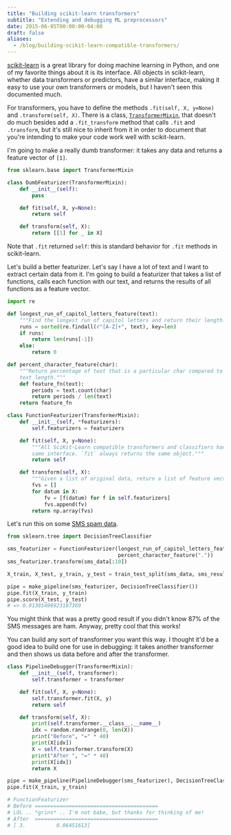 ```yaml
---
title: "Building scikit-learn transformers"
subtitle: "Extending and debugging ML preprocessors"
date: 2015-06-05T00:00:00-04:00
draft: false
aliases:
  - /blog/building-scikit-learn-compatible-transformers/
---
```


[scikit-learn](http://scikit-learn.org/stable/index.html) is a great library for doing machine learning in Python, and one of my favorite things about it is its interface. All objects  in scikit-learn, whether data transformers or predictors, have a similar interface, making it easy to use your own transformers or models, but I haven't seen this documented much.

For transformers, you have to define the methods `.fit(self, X, y=None)` and `.transform(self, X)`. There is a class, [`TransformerMixin`](https://github.com/scikit-learn/scikit-learn/blob/bb39b493ef084a4f362d77163c2ca506790c38b6/sklearn/base.py#L406), that doesn't do much besides add a `.fit_transform` method that calls `.fit` and `.transform`, but it's still nice to inherit from it in order to document that you're intending to make your code work well with scikit-learn.

I'm going to make a really dumb transformer: it takes any data and returns a feature vector of `[1]`.

```py
from sklearn.base import TransformerMixin

class DumbFeaturizer(TransformerMixin):
    def __init__(self):
        pass

    def fit(self, X, y=None):
        return self

    def transform(self, X):
        return [[1] for _ in X]
```

Note that `.fit` returned `self`: this is standard behavior for `.fit` methods in scikit-learn.

Let's build a better featurizer. Let's say I have a lot of text and I want to extract certain data from it. I'm going to build a featurizer that takes a list of functions, calls each function with our text, and returns the results of all functions as a feature vector.

```py
import re

def longest_run_of_capitol_letters_feature(text):
    """Find the longest run of capitol letters and return their length."""
    runs = sorted(re.findall(r"[A-Z]+", text), key=len)
    if runs:
        return len(runs[-1])
    else:
        return 0

def percent_character_feature(char):
    """Return percentage of text that is a particular char compared to total
    text length."""
    def feature_fn(text):
        periods = text.count(char)
        return periods / len(text)
    return feature_fn

class FunctionFeaturizer(TransformerMixin):
    def __init__(self, *featurizers):
        self.featurizers = featurizers

    def fit(self, X, y=None):
        """All SciKit-Learn compatible transformers and classifiers have the
        same interface. `fit` always returns the same object."""
        return self

    def transform(self, X):
        """Given a list of original data, return a list of feature vectors."""
        fvs = []
        for datum in X:
            fv = [f(datum) for f in self.featurizers]
            fvs.append(fv)
        return np.array(fvs)
```

Let's run this on some [SMS spam data](https://archive.ics.uci.edu/ml/datasets/SMS+Spam+Collection).

```py
from sklearn.tree import DecisionTreeClassifier

sms_featurizer = FunctionFeaturizer(longest_run_of_capitol_letters_feature,
                                    percent_character_feature("."))
sms_featurizer.transform(sms_data[:10])

X_train, X_test, y_train, y_test = train_test_split(sms_data, sms_results)

pipe = make_pipeline(sms_featurizer, DecisionTreeClassifier())
pipe.fit(X_train, y_train)
pipe.score(X_test, y_test)
# => 0.91385498923187369
```

You might think that was a pretty good result if you didn't know 87% of the SMS messages are ham. Anyway, pretty cool that this works!

You can build any sort of transformer you want this way. I thought it'd be a good idea to build one for use in debugging: it takes another transformer and then shows us data before and after the transformer.

```py
class PipelineDebugger(TransformerMixin):
    def __init__(self, transformer):
        self.transformer = transformer

    def fit(self, X, y=None):
        self.transformer.fit(X, y)
        return self

    def transform(self, X):
        print(self.transformer.__class__.__name__)
        idx = random.randrange(0, len(X))
        print("Before", "=" * 40)
        print(X[idx])
        X = self.transformer.transform(X)
        print("After ", "=" * 40)
        print(X[idx])
        return X

pipe = make_pipeline(PipelineDebugger(sms_featurizer), DecisionTreeClassifier())
pipe.fit(X_train, y_train)

# FunctionFeaturizer
# Before ========================================
# LOL .. *grins* .. I'm not babe, but thanks for thinking of me!
# After  ========================================
# [ 3.          0.06451613]
```
